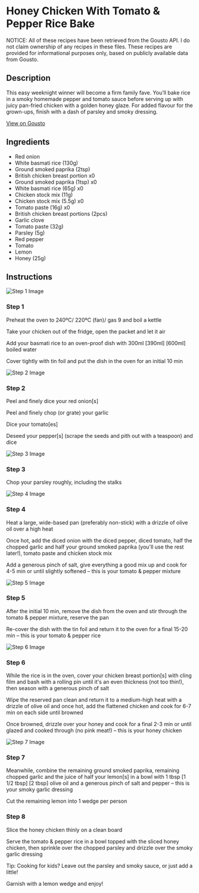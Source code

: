 # Honey Chicken With Tomato & Pepper Rice Bake

NOTICE: All of these recipes have been retrieved from the Gousto API. I do not claim ownership of any recipes in these files. These recipes are provided for informational purposes only, based on publicly available data from Gousto.

## Description

This easy weeknight winner will become a firm family fave. You’ll bake rice in a smoky homemade pepper and tomato sauce before serving up with juicy pan-fried chicken with a golden honey glaze. For added flavour for the grown-ups, finish with a dash of parsley and smoky dressing. 

[View on Gousto](https://www.gousto.co.uk/recipes/cookbook/honey-chicken-with-tomato-pepper-rice-bake)

## Ingredients

- Red onion
- White basmati rice (130g)
- Ground smoked paprika (2tsp)
- British chicken breast portion x0
- Ground smoked paprika (1tsp) x0
- White basmati rice (65g) x0
- Chicken stock mix (11g)
- Chicken stock mix (5.5g) x0
- Tomato paste (16g) x0
- British chicken breast portions (2pcs)
- Garlic clove
- Tomato paste (32g)
- Parsley (5g)
- Red pepper
- Tomato
- Lemon
- Honey (25g)

## Instructions

![Step 1 Image](https://production-media.gousto.co.uk/cms/recipe-step-image/Step-1-4-1688643830671-x200.jpg)

### Step 1

Preheat the oven to 240ºC/ 220ºC (fan)/ gas 9 and boil a kettle

Take your chicken out of the fridge, open the packet and let it air

Add your basmati rice to an oven-proof dish with 300ml <span class="text-purple">[390ml]</span> <span class="text-danger">[600ml]</span> boiled water

Cover tightly with tin foil and put the dish in the oven for an initial 10 min

![Step 2 Image](https://production-media.gousto.co.uk/cms/recipe-step-image/Step-2-4-1688643835285-x200.jpg)

### Step 2

Peel and finely dice your red onion[s]

Peel and finely chop (or grate) your garlic

Dice your tomato[es]

Deseed your pepper[s]<span class="text-danger"> </span>(scrape the seeds and pith out with a teaspoon) and dice

![Step 3 Image](https://production-media.gousto.co.uk/cms/recipe-step-image/Step-3-5-1688643842298-x200.jpg)

### Step 3

Chop your parsley roughly, including the stalks

![Step 4 Image](https://production-media.gousto.co.uk/cms/recipe-step-image/Step-4-3-1688643846449-x200.jpg)

### Step 4

Heat a large, wide-based pan (preferably non-stick) with a drizzle of olive oil over a high heat

Once hot, add the diced onion with the diced pepper, diced tomato, half the chopped garlic and half your ground smoked paprika (you'll use the rest later!), tomato paste and chicken stock mix

Add a generous pinch of salt, give everything a good mix up and cook for 4-5 min or until slightly softened – this is your tomato & pepper mixture

![Step 5 Image](https://production-media.gousto.co.uk/cms/recipe-step-image/Step-5-3-1688643850880-x200.jpg)

### Step 5

After the initial 10 min, remove the dish from the oven and stir through the tomato & pepper mixture, reserve the pan

Re-cover the dish with the tin foil and return it to the oven for a final 15-20 min – this is your tomato & pepper rice

![Step 6 Image](https://production-media.gousto.co.uk/cms/recipe-step-image/Step-6-3-1688643856204-x200.jpg)

### Step 6

While the rice is in the oven, cover your chicken breast portion[s] with cling film and bash with a rolling pin until it's an even thickness (not too thin!), then season with a generous pinch of salt

Wipe the reserved pan clean and return it to a medium-high heat with a drizzle of olive oil and once hot, add the flattened chicken and cook for 6-7 min on each side until browned

Once browned, drizzle over your honey and cook for a final 2-3 min or until glazed and cooked through (no pink meat!) – this is your honey chicken

![Step 7 Image](https://production-media.gousto.co.uk/cms/recipe-step-image/Step-7-3-1688643865787-x200.jpg)

### Step 7

Meanwhile, combine the remaining ground smoked paprika, remaining chopped garlic and the juice of half your lemon[s] in a bowl with 1 tbsp <span class="text-purple">[1 1/2 tbsp]</span><span class="text-danger"> [2 tbsp] </span>olive oil and a generous pinch of salt and pepper – this is your smoky garlic dressing

Cut the remaining lemon into 1 wedge per person

### Step 8

Slice the honey chicken thinly on a clean board

Serve the tomato & pepper rice in a bowl topped with the sliced honey chicken, then sprinkle over the chopped parsley and drizzle over the smoky garlic dressing

<span class="text-danger">Tip: Cooking for kids? Leave out the parsley and smoky sauce, or just add a little!</span>

Garnish with a lemon wedge and enjoy!

